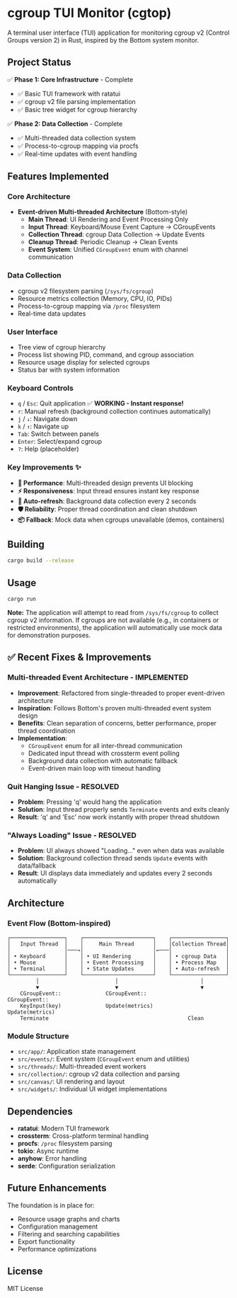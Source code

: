 # cgroup TUI Monitor (cgtop)

A terminal user interface (TUI) application for monitoring cgroup v2 (Control Groups version 2) in Rust, inspired by the Bottom system monitor.

## Project Status

✅ **Phase 1: Core Infrastructure** - Complete
- ✅ Basic TUI framework with ratatui
- ✅ cgroup v2 file parsing implementation  
- ✅ Basic tree widget for cgroup hierarchy

✅ **Phase 2: Data Collection** - Complete
- ✅ Multi-threaded data collection system
- ✅ Process-to-cgroup mapping via procfs
- ✅ Real-time updates with event handling

## Features Implemented

### Core Architecture  
- **Event-driven Multi-threaded Architecture** (Bottom-style)
  - **Main Thread**: UI Rendering and Event Processing Only
  - **Input Thread**: Keyboard/Mouse Event Capture → CGroupEvents
  - **Collection Thread**: cgroup Data Collection → Update Events
  - **Cleanup Thread**: Periodic Cleanup → Clean Events
  - **Event System**: Unified `CGroupEvent` enum with channel communication

### Data Collection
- cgroup v2 filesystem parsing (`/sys/fs/cgroup`)
- Resource metrics collection (Memory, CPU, IO, PIDs)
- Process-to-cgroup mapping via `/proc` filesystem
- Real-time data updates

### User Interface
- Tree view of cgroup hierarchy
- Process list showing PID, command, and cgroup association
- Resource usage display for selected cgroups
- Status bar with system information

### Keyboard Controls
- `q` / `Esc`: Quit application ✅ **WORKING - Instant response!**
- `r`: Manual refresh (background collection continues automatically)
- `j` / `↓`: Navigate down
- `k` / `↑`: Navigate up  
- `Tab`: Switch between panels
- `Enter`: Select/expand cgroup
- `?`: Help (placeholder)

### Key Improvements ✨
- **🚀 Performance**: Multi-threaded design prevents UI blocking
- **⚡ Responsiveness**: Input thread ensures instant key response
- **🔄 Auto-refresh**: Background data collection every 2 seconds
- **🛡️ Reliability**: Proper thread coordination and clean shutdown
- **📦 Fallback**: Mock data when cgroups unavailable (demos, containers)

## Building

```bash
cargo build --release
```

## Usage

```bash
cargo run
```

**Note:** The application will attempt to read from `/sys/fs/cgroup` to collect cgroup v2 information. If cgroups are not available (e.g., in containers or restricted environments), the application will automatically use mock data for demonstration purposes.

## ✅ Recent Fixes & Improvements

### Multi-threaded Event Architecture - IMPLEMENTED
- **Improvement**: Refactored from single-threaded to proper event-driven architecture
- **Inspiration**: Follows Bottom's proven multi-threaded event system design
- **Benefits**: Clean separation of concerns, better performance, proper thread coordination
- **Implementation**: 
  - `CGroupEvent` enum for all inter-thread communication
  - Dedicated input thread with crossterm event polling
  - Background data collection with automatic fallback
  - Event-driven main loop with timeout handling

### Quit Hanging Issue - RESOLVED
- **Problem**: Pressing 'q' would hang the application
- **Solution**: Input thread properly sends `Terminate` events and exits cleanly
- **Result**: 'q' and 'Esc' now work instantly with proper thread shutdown

### "Always Loading" Issue - RESOLVED  
- **Problem**: UI always showed "Loading..." even when data was available
- **Solution**: Background collection thread sends `Update` events with data/fallback
- **Result**: UI displays data immediately and updates every 2 seconds automatically

## Architecture

### Event Flow (Bottom-inspired)
```
┌─────────────────┐    ┌──────────────────────┐    ┌─────────────────┐
│   Input Thread  │    │     Main Thread      │    │Collection Thread│
│                 │───→│                      │←───│                 │
│ • Keyboard      │    │ • UI Rendering       │    │ • cgroup Data   │
│ • Mouse         │    │ • Event Processing   │    │ • Process Map   │
│ • Terminal      │    │ • State Updates      │    │ • Auto-refresh  │
└─────────────────┘    └──────────────────────┘    └─────────────────┘
         │                        │                          │
         ▼                        ▼                          ▼
    CGroupEvent::              CGroupEvent::              CGroupEvent::
    KeyInput(key)              Update(metrics)           Update(metrics)
    Terminate                                            Clean
```

### Module Structure
- `src/app/`: Application state management
- `src/events/`: Event system (`CGroupEvent` enum and utilities)
- `src/threads/`: Multi-threaded event workers
- `src/collection/`: cgroup v2 data collection and parsing
- `src/canvas/`: UI rendering and layout
- `src/widgets/`: Individual UI widget implementations

## Dependencies

- **ratatui**: Modern TUI framework
- **crossterm**: Cross-platform terminal handling
- **procfs**: `/proc` filesystem parsing
- **tokio**: Async runtime
- **anyhow**: Error handling
- **serde**: Configuration serialization

## Future Enhancements

The foundation is in place for:
- Resource usage graphs and charts
- Configuration management
- Filtering and searching capabilities
- Export functionality
- Performance optimizations

## License

MIT License